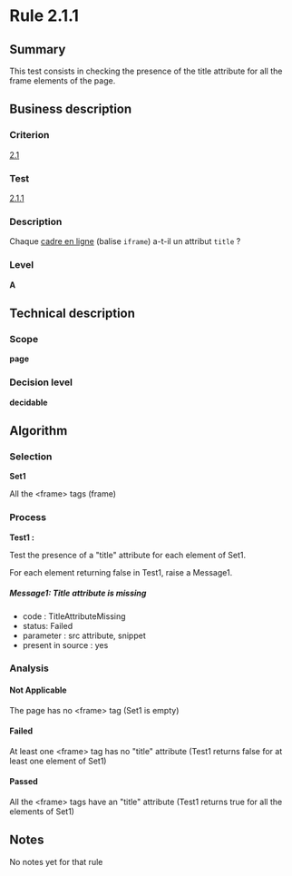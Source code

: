 # Rule 2.1.1
## Summary

This test consists in checking the presence of the title attribute for
all the frame elements of the page.

## Business description

### Criterion

[2.1](http://references.modernisation.gouv.fr/sites/default/files/RGAA3_RC2-1/referentiel_technique.htm#crit-2-1)

### Test

[2.1.1](http://references.modernisation.gouv.fr/sites/default/files/RGAA3_RC2-1/referentiel_technique.htm#test-2-1-1)

### Description

Chaque <a href="http://references.modernisation.gouv.fr/sites/default/files/RGAA3_RC2-1/glossaire.htm#mCadreEnLigne">cadre en ligne</a> (balise `iframe`) a-t-il un attribut `title` ?

### Level

**A**

## Technical description

### Scope

**page**

### Decision level

**decidable**

## Algorithm

### Selection

**Set1**

All the <frame\> tags (frame)

### Process

**Test1 :**

Test the presence of a "title" attribute for each element of Set1.

For each element returning false in Test1, raise a Message1.

##### Message1: Title attribute is missing

-   code : TitleAttributeMissing
-   status: Failed
-   parameter : src attribute, snippet
-   present in source : yes

### Analysis

#### Not Applicable

The page has no <frame\> tag (Set1 is empty)

#### Failed

At least one <frame\> tag has no "title" attribute (Test1 returns false
for at least one element of Set1)

#### Passed

All the <frame\> tags have an "title" attribute (Test1 returns true for
all the elements of Set1)

## Notes

No notes yet for that rule
